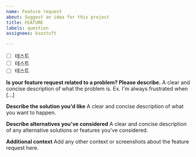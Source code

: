 ```yaml
---
name: Feature request
about: Suggest an idea for this project
title: FEATURE
labels: question
assignees: ksostuft

---
```


- [ ] 테스트
- [ ] 테스트
- [ ] 테스트

**Is your feature request related to a problem? Please describe.**
A clear and concise description of what the problem is. Ex. I'm always frustrated when [...]

**Describe the solution you'd like**
A clear and concise description of what you want to happen.

**Describe alternatives you've considered**
A clear and concise description of any alternative solutions or features you've considered.

**Additional context**
Add any other context or screenshots about the feature request here.
